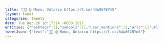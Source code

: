 ```yaml
---
title: '👵🎁 @ Mono, Ontario https://t.co/h4u867BYm5'
layout: tweet
categories: tweets
date: Tue Dec 26 16:17:14 +0000 2017
entities: {"hashtags":[],"symbols":[],"user_mentions":[],"urls":[{"url":"https://t.co/h4u867BYm5","expanded_url":"https://www.instagram.com/p/BdK_3jGgvMO/","display_url":"instagram.com/p/BdK_3jGgvMO/","indices":[19,42]}]}
tweetJson: {"text":"👵🎁 @ Mono, Ontario https://t.co/h4u867BYm5"}
---
```

